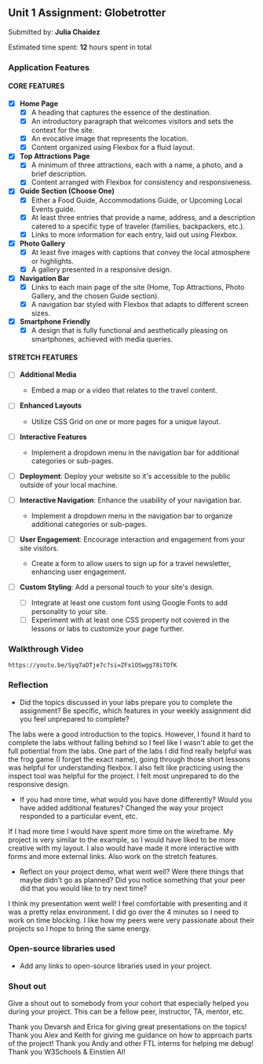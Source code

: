 ## Unit 1 Assignment: Globetrotter

Submitted by: **Julia Chaidez**

Estimated time spent: **12** hours spent in total

### Application Features

#### CORE FEATURES

- [x] **Home Page**
  - [x] A heading that captures the essence of the destination.
  - [x] An introductory paragraph that welcomes visitors and sets the context for the site.
  - [x] An evocative image that represents the location.
  - [x] Content organized using Flexbox for a fluid layout.

- [x] **Top Attractions Page**
  - [x] A minimum of three attractions, each with a name, a photo, and a brief description.
  - [x] Content arranged with Flexbox for consistency and responsiveness.

- [x] **Guide Section (Choose One)**
  - [x] Either a Food Guide, Accommodations Guide, or Upcoming Local Events guide.
  - [x] At least three entries that provide a name, address, and a description catered to a specific type of traveler (families, backpackers, etc.).
  - [x] Links to more information for each entry, laid out using Flexbox.

- [x] **Photo Gallery**
  - [x] At least five images with captions that convey the local atmosphere or highlights.
  - [x] A gallery presented in a responsive design.

- [x] **Navigation Bar**
  - [x] Links to each main page of the site (Home, Top Attractions, Photo Gallery, and the chosen Guide section).
  - [x] A navigation bar styled with Flexbox that adapts to different screen sizes.  

- [x] **Smartphone Friendly**
  - [x] A design that is fully functional and aesthetically pleasing on smartphones, achieved with media queries.

#### STRETCH FEATURES

- [ ] **Additional Media**
  - Embed a map or a video that relates to the travel content.

- [ ] **Enhanced Layouts**
  - Utilize CSS Grid on one or more pages for a unique layout.

- [ ] **Interactive Features**
  - Implement a dropdown menu in the navigation bar for additional categories or sub-pages.

- [ ] **Deployment**: Deploy your website so it's accessible to the public outside of your local machine. 

- [ ] **Interactive Navigation**: Enhance the usability of your navigation bar.
  - Implement a dropdown menu in the navigation bar to organize additional categories or sub-pages.

- [ ] **User Engagement**: Encourage interaction and engagement from your site visitors.
  - Create a form to allow users to sign up for a travel newsletter, enhancing user engagement.

- [ ] **Custom Styling**: Add a personal touch to your site's design.
  - [ ] Integrate at least one custom font using Google Fonts to add personality to your site.
  - [ ] Experiment with at least one CSS property not covered in the lessons or labs to customize your page further.

### Walkthrough Video

`https://youtu.be/Syq7aDTje7c?si=ZFx1OSwgg78iTOfK`

### Reflection

* Did the topics discussed in your labs prepare you to complete the assignment? Be specific, which features in your weekly assignment did you feel unprepared to complete?

The labs were a good introduction to the topics. However, I found it hard to complete the labs without falling behind so I feel like I wasn't able to get the full potiential from the labs. One part of the labs I did find really helpful was the frog game (I forget the exact name), going through those short lessons was helpful for understanding flexbox. I also felt like practicing using the inspect tool was helpful for the project. I felt most unprepared to do the responsive design.

* If you had more time, what would you have done differently? Would you have added additional features? Changed the way your project responded to a particular event, etc.

If I had more time I would have spent more time on the wireframe. My project is very similar to the example, so I would have liked to be more creative with my layout. I also would have made it more interactive with forms and more external links. Also work on the stretch features.

* Reflect on your project demo, what went well? Were there things that maybe didn't go as planned? Did you notice something that your peer did that you would like to try next time?

I think my presentation went well! I feel comfortable with presenting and it was a pretty relax environment. I did go over the 4 minutes so I need to work on time blocking. I like how my peers were very passionate about their projects so I hope to bring the same energy. 

### Open-source libraries used

- Add any links to open-source libraries used in your project.

### Shout out

Give a shout out to somebody from your cohort that especially helped you during your project. This can be a fellow peer, instructor, TA, mentor, etc.

Thank you Devarsh and Erica for giving great presentations on the topics!
Thank you Alex and Keith for giving me guidance on how to approach parts of the project!
Thank you Andy and other FTL interns for helping me debug!
Thank you W3Schools & Einstien AI!
